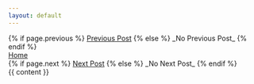 ```yaml
---
layout: default
---
```

<div class="post-header-wrapper">
    <div class="post-header-column">
        <span>
        {% if page.previous %}
            <a href="{{ page.previous.url}}">Previous Post</a>
        {% else %}
            _No Previous Post_
        {% endif %}
        </span>
    </div>
    <div class="post-header-column">
        <span>
            <a href="{{ site.baseurl }}">Home</a>
        </span>
    </div>
    <div class="post-header-column">
        <span>
        {% if page.next %}
            <a href="{{ page.next.url}}">Next Post</a>
        {% else %}
            _No Next Post_
        {% endif %}
        </span>
    </div>
</div>

<section>
    {{ content }}
</section>